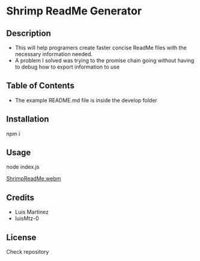 # Shrimp ReadMe Generator

## Description

- This will help programers create faster concise ReadMe files with the necessary information needed. 
- A problem I solved was trying to the promise chain going without having to debug how to export information to use 

## Table of Contents

- The example README.md file is inside the develop folder

## Installation

  npm i

## Usage 

node index.js

[ShrimpReadMe.webm](https://github.com/LuisMtz-0/readMeShrimp/assets/118570822/bdab8f3f-012f-4170-b7ea-0ed9cf035107)


## Credits 

- Luis Martinez
- luisMtz-0 

## License 

Check repository
